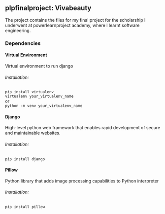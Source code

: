## plpfinalproject: Vivabeauty

The project contains the files for my final project for the scholarship I underwent at powerlearnproject academy, where I learnt software engineering.

### Dependencies

#### Virtual Environment

Virtual environment to run django

###### Installation:

`pip install virtualenv`
<br />
`virtualenv your_virtualenv_name`
<br />
or
<br />
`python -m venv your_virtualenv_name`

#### Django

High-level python web framework that enables rapid development of secure and maintainable websites.

###### Installation:

`pip install django`

#### Pillow

Python library that adds image processing capabilities to Python interpreter

###### Installation:

`pip install pillow`
